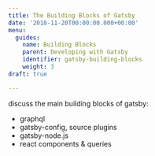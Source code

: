 ```yaml
---
title: The Building Blocks of Gatsby
date: '2018-11-20T00:00:00.000+00:00'
menu:
  guides:
    name: Building Blocks
    parent: Developing with Gatsby
    identifier: gatsby-building-blocks
    weight: 3
draft: true

---
```

discuss the main building blocks of gatsby:

- graphql
- gatsby-config, source plugins
- gatsby-node.js
- react components & queries